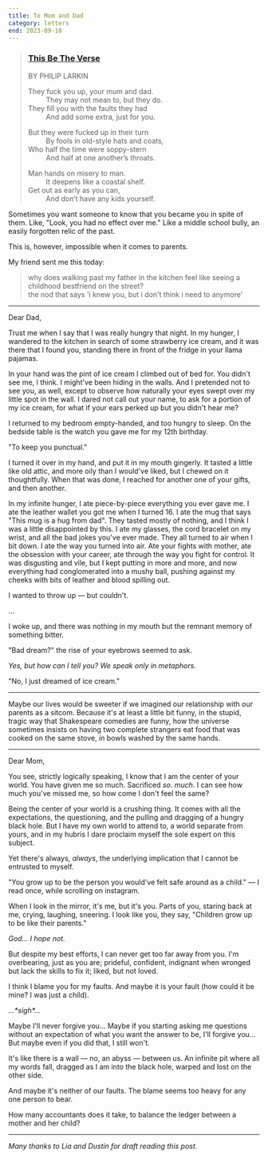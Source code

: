 ```yaml
---
title: To Mom and Dad
category: letters
end: 2023-09-18
---
```


> ### [This Be The Verse](https://www.poetryfoundation.org/poems/48419/this-be-the-verse)  
> BY PHILIP LARKIN
> 
> They fuck you up, your mum and dad.   
> &nbsp;&nbsp;&nbsp;&nbsp;&nbsp;&nbsp;&nbsp;&nbsp; They may not mean to, but they do.   
> They fill you with the faults they had  
>  &nbsp;&nbsp;&nbsp;&nbsp;&nbsp;&nbsp;&nbsp;&nbsp; And add some extra, just for you.
> 
> But they were fucked up in their turn  
> &nbsp;&nbsp;&nbsp;&nbsp;&nbsp;&nbsp;&nbsp;&nbsp; By fools in old-style hats and coats,   
> Who half the time were soppy-stern  
> &nbsp;&nbsp;&nbsp;&nbsp;&nbsp;&nbsp;&nbsp;&nbsp; And half at one another’s throats.
> 
> Man hands on misery to man.  
> &nbsp;&nbsp;&nbsp;&nbsp;&nbsp;&nbsp;&nbsp;&nbsp; It deepens like a coastal shelf.  
> Get out as early as you can,  
> &nbsp;&nbsp;&nbsp;&nbsp;&nbsp;&nbsp;&nbsp;&nbsp; And don’t have any kids yourself.


Sometimes you want someone to know that you became you in spite of them.
Like, "Look, you had no effect over me." 
Like a middle school bully, an easily forgotten relic of the past.

This is, however, impossible when it comes to parents.

My friend sent me this today:

> why does walking past my father in the kitchen feel like seeing a childhood bestfriend on the street?  
> the nod that says 'i knew you, but i don't think i need to anymore'

---

Dear Dad,

Trust me when I say that I was really hungry that night.
In my hunger, I wandered to the kitchen in search of some strawberry ice cream, and it was there that I found you, standing there in front of the fridge in your llama pajamas. 

In your hand was the pint of ice cream I climbed out of bed for. 
You didn't see me, I think. I might've been hiding in the walls.
And I pretended not to see you, as well, except to observe how naturally your eyes swept over my little spot in the wall. 
I dared not call out your name, to ask for a portion of my ice cream, for what if your ears perked up but you didn't hear me? 

I returned to my bedroom empty-handed, and too hungry to sleep.
On the bedside table is the watch you gave me for my 12th birthday.

"To keep you punctual."

I turned it over in my hand, and put it in my mouth gingerly.
It tasted a little like old attic, and more oily than I would've liked, but I chewed on it thoughtfully.
When that was done, I reached for another one of your gifts, and then another. 

In my infinite hunger, I ate piece-by-piece everything you ever gave me.
I ate the leather wallet you got me when I turned 16. 
I ate the mug that says "This mug is a hug from dad".
They tasted mostly of nothing, and I think I was a little disappointed by this. 
I ate my glasses, the cord bracelet on my wrist, and all the bad jokes you've ever made. 
They all turned to air when I bit down.
I ate the way you turned into air.
Ate your fights with mother, ate the obsession with your career, ate through the way you fight for control. 
It was disgusting and vile, but I kept putting in more and more, and now everything had conglomerated into a mushy ball, pushing against my cheeks with bits of leather and blood spilling out. 

I wanted to throw up — but couldn't. 

...

I woke up, and there was nothing in my mouth but the remnant memory of something bitter. 

"Bad dream?" the rise of your eyebrows seemed to ask.

_Yes, but how can I tell you? We speak only in metaphors._

"No, I just dreamed of ice cream."

---

Maybe our lives would be sweeter if we imagined our relationship with our parents as a sitcom. 
Because it's at least a little bit funny, in the stupid, tragic way that Shakespeare comedies are funny, how the universe sometimes insists on having two complete strangers eat food that was cooked on the same stove, in bowls washed by the same hands. 

---

Dear Mom,

You see, strictly logically speaking, I know that I am the center of your world. 
You have given me so much. Sacrificed _so. much_.
I can see how much you've missed me, so how come I don't feel the same?

Being the center of your world is a crushing thing. 
It comes with all the expectations, the questioning, and the pulling and dragging of a hungry black hole.
But I have my own world to attend to, a world separate from yours, and in my hubris I dare proclaim myself the sole expert on this subject.

Yet there's always, _always_, the underlying implication that I cannot be entrusted to myself. 

"You grow up to be the person you would've felt safe around as a child." — I read once, while scrolling on instagram. 

When I look in the mirror, it's me, but it's you. 
Parts of you, staring back at me, crying, laughing, sneering. 
I look like you, they say, "Children grow up to be like their parents."

_God... I hope not._

But despite my best efforts, I can never get too far away from you. 
I'm overbearing, just as you are; prideful, confident, indignant when wronged but lack the skills to fix it; liked, but not loved.

I think I blame you for my faults. 
And maybe it is your fault (how could it be mine? I was just a child). 

_...\*sigh\*..._

Maybe I'll never forgive you... 
Maybe if you starting asking me questions without an expectation of what you want the answer to be, I'll forgive you...
But maybe even if you did that, I still won't.

It's like there is a wall — no, an abyss — between us. 
An infinite pit where all my words fall, dragged as I am into the black hole, warped and lost on the other side.

And maybe it's neither of our faults.
The blame seems too heavy for any one person to bear.

How many accountants does it take, to balance the ledger between a mother and her child?

---


_Many thanks to Lia and Dustin for draft reading this post._
